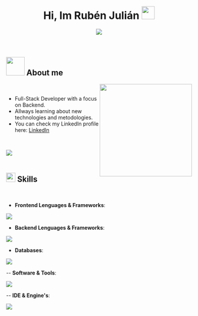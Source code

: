 <h1 align="center"><b>Hi, Im Rubén Julián</b> <img src="https://media.giphy.com/media/hvRJCLFzcasrR4ia7z/giphy.gif" width="35"></h1>

<p align="center">
  <a href="https://github.com/DenverCoder1/readme-typing-svg"><img src="https://readme-typing-svg.herokuapp.com?font=Time+New+Roman&color=cyan&size=25&center=true&vCenter=true&width=600&height=100&lines=Welcome+to+my+GitHub+profile;Passionate+about+programming,+technology,+and+continuous+learning."></a>
</p>

<br>

## <picture><img src="https://media.giphy.com/media/jpVnC65DmYeyRL4LHS/giphy.gif" width="50px"></picture> **About me**

<picture><img align="right" src="https://media.giphy.com/media/l3vR85PnGsBwu1PFK/giphy.gif" width="250px"></picture>

<br>

- Full-Stack Developer with a focus on Backend.
- Allways learning about new technologies and metodologies.
- You can check my LinkedIn profile here: [LinkedIn](https://www.linkedin.com/public-profile/settings?trk=d_flagship3_profile_self_view_public_profile)

<br>

<img src="https://user-images.githubusercontent.com/73097560/115834477-dbab4500-a447-11eb-908a-139a6edaec5c.gif"><br><br>

## <img src="https://media2.giphy.com/media/QssGEmpkyEOhBCb7e1/giphy.gif?cid=ecf05e47a0n3gi1bfqntqmob8g9aid1oyj2wr3ds3mg700bl&rid=giphy.gif" width ="25"><b> Skills</b>
<br>

<p align="center">

- **Frontend Lenguages & Frameworks**:
  
<a href="https://skillicons.dev">
    <img src="https://skillicons.dev/icons?i=html,css,js,ts,react,bootstrap," />
  </a>
  
<br>
   
- **Backend Lenguages & Frameworks**:
  
<a href="https://skillicons.dev">
    <img src="https://skillicons.dev/icons?i=java,spring,hibernate,py,php,laravel,cs" />
  </a>

<br>

- **Databases**:

 <a href="https://skillicons.dev">
    <img src="https://skillicons.dev/icons?i=mysql,mongodb" />
  </a>

<br>

-- **Software & Tools**:

 <a href="https://skillicons.dev">
    <img src="https://skillicons.dev/icons?i=git,github,selenium,ps,figma,linux,postman" />
  </a>

<br>

-- **IDE & Engine's**:

 <a href="https://skillicons.dev">
    <img src="https://skillicons.dev/icons?i=vscode,idea,eclipse,godot" />
  </a>

<br>

</p>
